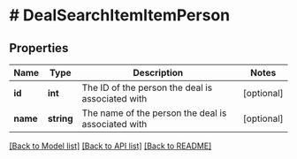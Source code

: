 # # DealSearchItemItemPerson

## Properties

Name | Type | Description | Notes
------------ | ------------- | ------------- | -------------
**id** | **int** | The ID of the person the deal is associated with | [optional]
**name** | **string** | The name of the person the deal is associated with | [optional]

[[Back to Model list]](../README.md#documentation-for-models) [[Back to API list]](../README.md#documentation-for-api-endpoints) [[Back to README]](../README.md)
